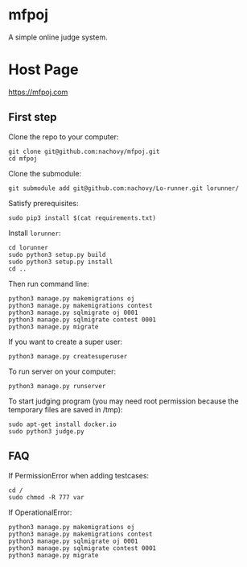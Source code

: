 # mfpoj

A simple online judge system.

# Host Page
https://mfpoj.com

## First step

Clone the repo to your computer:
```
git clone git@github.com:nachovy/mfpoj.git
cd mfpoj
```

Clone the submodule:
```
git submodule add git@github.com:nachovy/Lo-runner.git lorunner/
```

Satisfy prerequisites:
```
sudo pip3 install $(cat requirements.txt)
```

Install `lorunner`:
```
cd lorunner
sudo python3 setup.py build
sudo python3 setup.py install
cd ..
```

Then run command line:
```
python3 manage.py makemigrations oj
python3 manage.py makemigrations contest
python3 manage.py sqlmigrate oj 0001
python3 manage.py sqlmigrate contest 0001
python3 manage.py migrate
```

If you want to create a super user:
```
python3 manage.py createsuperuser
```

To run server on your computer:
```
python3 manage.py runserver
```

To start judging program (you may need root permission because the temporary files are saved in /tmp):
```
sudo apt-get install docker.io
sudo python3 judge.py
```

## FAQ

If PermissionError when adding testcases:
```
cd /
sudo chmod -R 777 var
```

If OperationalError:
```
python3 manage.py makemigrations oj
python3 manage.py makemigrations contest
python3 manage.py sqlmigrate oj 0001
python3 manage.py sqlmigrate contest 0001
python3 manage.py migrate
```
